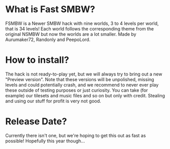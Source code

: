 # What is Fast SMBW?
FSMBW is a Newer SMBW hack with nine worlds, 3 to 4 levels per world, that is 34 levels! Each world follows the corresponding theme from the original NSMBW but now the worlds are a lot smaller. Made by Aurumaker72, Randonly and PeepoLord.

# How to install?
The hack is not ready-to-play yet, but we will always try to bring out a new "Preview version". Note that these versions will be unpolished, missing levels and could potentially crash, and we recommend to never ever play these outside of testing purposes or just curiosity. You can take (for example) our tilesets and music files and so on but only with credit. Stealing and using our stuff for profit is very not good.

# Release Date?
Currently there isn't one, but we're hoping to get this out as fast as possible! Hopefully this year though...
